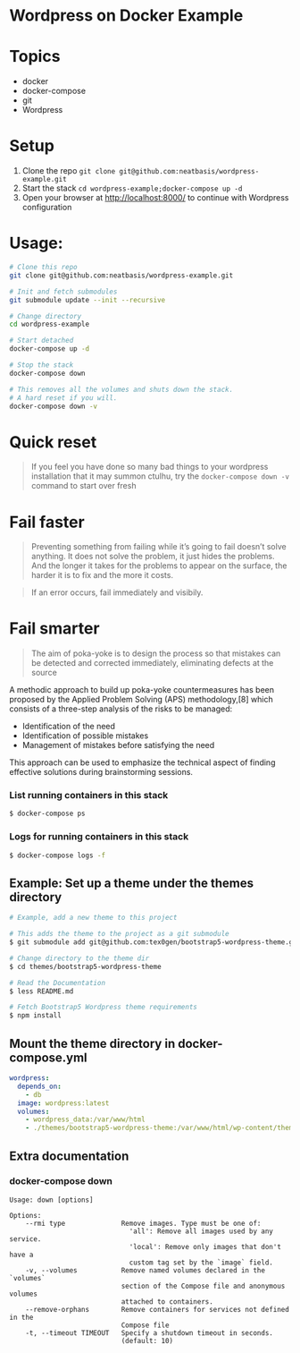 # Wordpress on Docker Example

# Topics
- docker
- docker-compose
- git
- Wordpress

# Setup

1. Clone the repo ```git clone git@github.com:neatbasis/wordpress-example.git```
2. Start the stack ```cd wordpress-example;docker-compose up -d```
3. Open your browser at [http://localhost:8000/](http://localhost:8000/) to continue with Wordpress configuration

# Usage:

```bash
# Clone this repo
git clone git@github.com:neatbasis/wordpress-example.git

# Init and fetch submodules
git submodule update --init --recursive

# Change directory
cd wordpress-example

# Start detached
docker-compose up -d

# Stop the stack
docker-compose down

# This removes all the volumes and shuts down the stack.
# A hard reset if you will.
docker-compose down -v

```

# Quick reset

> If you feel you have done so many bad things
>  to your wordpress installation that it may summon ctulhu, try the ```docker-compose down -v``` command to start over fresh

# Fail faster

> Preventing something from failing while it’s going to fail doesn’t solve anything. It does not solve the problem, it just hides the problems. And the longer it takes for the problems to appear on the surface, the harder it is to fix and the more it costs.

> If an error occurs, fail immediately and visibily.
>

# Fail smarter

> The aim of poka-yoke is to design the process so that mistakes can be detected and corrected immediately, eliminating defects at the source

A methodic approach to build up poka-yoke countermeasures has been proposed by the Applied Problem Solving (APS) methodology,[8] which consists of a three-step analysis of the risks to be managed:

- Identification of the need
- Identification of possible mistakes
- Management of mistakes before satisfying the need

This approach can be used to emphasize the technical aspect of finding effective solutions during brainstorming sessions.


### List running containers in this stack
```bash
$ docker-compose ps
```

### Logs for running containers in this stack

```bash
$ docker-compose logs -f
```

## Example: Set up a theme under the themes directory

```bash
# Example, add a new theme to this project

# This adds the theme to the project as a git submodule
$ git submodule add git@github.com:tex0gen/bootstrap5-wordpress-theme.git themes/bootstrap5-wordpress-theme

# Change directory to the theme dir
$ cd themes/bootstrap5-wordpress-theme

# Read the Documentation
$ less README.md

# Fetch Bootstrap5 Wordpress theme requirements
$ npm install
```

## Mount the theme directory in docker-compose.yml


```yaml
wordpress:
  depends_on:
    - db
  image: wordpress:latest
  volumes:
    - wordpress_data:/var/www/html
    - ./themes/bootstrap5-wordpress-theme:/var/www/html/wp-content/themes/bootstrap5-wordpress-theme

```

## Extra documentation

### docker-compose down

```
Usage: down [options]

Options:
    --rmi type              Remove images. Type must be one of:
                              'all': Remove all images used by any service.
                              'local': Remove only images that don't have a
                              custom tag set by the `image` field.
    -v, --volumes           Remove named volumes declared in the `volumes`
                            section of the Compose file and anonymous volumes
                            attached to containers.
    --remove-orphans        Remove containers for services not defined in the
                            Compose file
    -t, --timeout TIMEOUT   Specify a shutdown timeout in seconds.
                            (default: 10)
```
